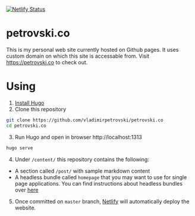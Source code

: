 [![Netlify Status](https://api.netlify.com/api/v1/badges/8af8f284-5996-478e-b9f8-44795b5b6a38/deploy-status)](https://app.netlify.com/sites/petrovski/deploys)

# petrovski.co

This is my personal web site currently hosted on Github pages. It uses custom domain on which this site is accessable from. Visit https://petrovski.co to check out.

# Using

1. [Install Hugo](https://gohugo.io/overview/installing/)
2. Clone this repository
```bash
git clone https://github.com/vladimirpetrovski/petrovski.co
cd petrovski.co
```
3. Run Hugo and open in browser http://localhost:1313
```bash
hugo serve
```
4. Under `/content/` this repository contains the following:
- A section called `/post/` with sample markdown content
- A headless bundle called `homepage` that you may want to use for single page applications. You can find instructions about headless bundles over [here](https://gohugo.io/content-management/page-bundles/#headless-bundle)

5. Once committed on `master` branch, [Netlify](https://www.netlify.com/) will automatically deploy the website.
